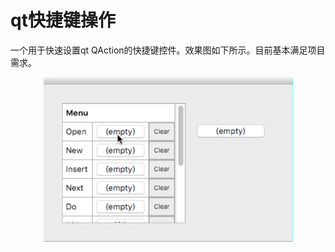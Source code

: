 # qt快捷键操作 #
一个用于快速设置qt QAction的快捷键控件。效果图如下所示。目前基本满足项目需求。
  
<div align=center><img src="https://github.com/WanderROS/qt_shortcut_keyseq/blob/master/display.gif?raw=true"/></div>
